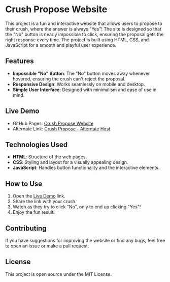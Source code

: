 # Crush Propose Website

This project is a fun and interactive website that allows users to propose to their crush, where the answer is always "Yes"! The site is designed so that the "No" button is nearly impossible to click, ensuring the proposal gets the right response every time. The project is built using HTML, CSS, and JavaScript for a smooth and playful user experience.

## Features

- **Impossible "No" Button**: The "No" button moves away whenever hovered, ensuring the crush can't reject the proposal.
- **Responsive Design**: Works seamlessly on mobile and desktop.
- **Simple User Interface**: Designed with minimalism and ease of use in mind.
  
## Live Demo

- GitHub Pages: [Crush Propose Website](https://mohidul-hq.github.io/Crush_propose-/)
- Alternate Link: [Crush Propose - Alternate Host](https://instagram-reward.wuaze.com/page1.html)

## Technologies Used

- **HTML**: Structure of the web pages.
- **CSS**: Styling and layout for a visually appealing design.
- **JavaScript**: Handles button functionality and the interactive elements.

## How to Use

1. Open the [Live Demo](https://mohidul-hq.github.io/Crush_propose-/) link.
2. Share the link with your crush.
3. Watch as they try to click "No", only to end up clicking "Yes"!
4. Enjoy the fun result!

## Contributing

If you have suggestions for improving the website or find any bugs, feel free to open an issue or make a pull request.

## License

This project is open source under the MIT License.
